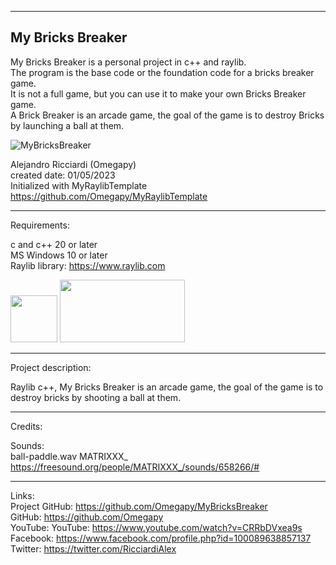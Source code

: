 -----------------------------------------------------------------------------------------------------------------------------
My Bricks Breaker
-----------------------------------------------------------------------------------------------------------------------------

My Bricks Breaker is a personal project in c++ and raylib.  
The program is the base code or the foundation code for a bricks breaker game.  
It is not a full game, but you can use it to make your own Bricks Breaker game.  
A Brick Breaker is an arcade game, the goal of the game is to destroy Bricks by launching a ball at them. 

![MyBricksBreaker](https://user-images.githubusercontent.com/121726699/230264918-5a306905-0219-4ce5-b258-1072d2436bb4.gif)

 Alejandro Ricciardi (Omegapy)  
 created date: 01/05/2023  
 Initialized with MyRaylibTemplate  
 https://github.com/Omegapy/MyRaylibTemplate

-----------------------------------------------------------------------------------------------------------------------------
Requirements:  

 c and c++ 20 or later  
 MS Windows 10 or later  
 Raylib library: https://www.raylib.com  
 
 <p align="left">
  <img width="75" height="75" src="https://user-images.githubusercontent.com/121726699/215234958-2659b12a-4181-4f6b-a757-3e868244192e.png">
  <img width="200" height="100" src="https://user-images.githubusercontent.com/121726699/215234968-9f5961e4-8ca0-4f4e-acdc-53c1817547dd.png">
</p>

-----------------------------------------------------------------------------------------------------------------------------
Project description:

 Raylib c++, My Bricks Breaker is an arcade game, the goal of the game is to destroy bricks by shooting a ball at them.

-----------------------------------------------------------------------------------------------------------------------------
Credits:

  Sounds:     
  ball-paddle.wav     MATRIXXX_     https://freesound.org/people/MATRIXXX_/sounds/658266/#

-----------------------------------------------------------------------------------------------------------------------------

Links:  
Project GitHub: https://github.com/Omegapy/MyBricksBreaker   
GitHub: https://github.com/Omegapy  
YouTube: YouTube: https://www.youtube.com/watch?v=CRRbDVxea9s  
Facebook: https://www.facebook.com/profile.php?id=100089638857137  
Twitter: https://twitter.com/RicciardiAlex



